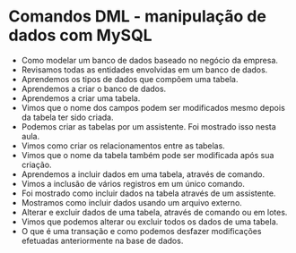 # Comandos DML - manipulação de dados com MySQL

- Como modelar um banco de dados baseado no negócio da empresa.
- Revisamos todas as entidades envolvidas em um banco de dados.
- Aprendemos os tipos de dados que compõem uma tabela.
- Aprendemos a criar o banco de dados.
- Aprendemos a criar uma tabela.
- Vimos que o nome dos campos podem ser modificados mesmo depois da tabela ter sido criada.
- Podemos criar as tabelas por um assistente. Foi mostrado isso nesta aula.
- Vimos como criar os relacionamentos entre as tabelas.
- Vimos que o nome da tabela também pode ser modificada após sua criação.
- Aprendemos a incluir dados em uma tabela, através de comando.
- Vimos a inclusão de vários registros em um único comando.
- Foi mostrado como incluir dados na tabela através de um assistente.
- Mostramos como incluir dados usando um arquivo externo.
- Alterar e excluir dados de uma tabela, através de comando ou em lotes.
- Vimos que podemos alterar ou excluir todos os dados de uma tabela.
- O que é uma transação e como podemos desfazer modificações efetuadas anteriormente na base de dados.
